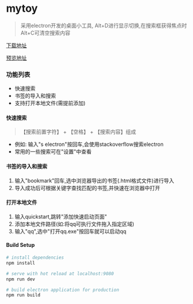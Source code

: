 # mytoy
>  采用electron开发的桌面小工具, Alt+D进行显示切换,在搜索框获得焦点时Alt+C可清空搜索内容 

[下载地址](https://github.com/julyL/toy/releases)

[预览地址](http://7u2snw.com1.z0.glb.clouddn.com/preview.gif)

### 功能列表
* 快速搜索
* 书签的导入和搜索
* 支持打开本地文件(需提前添加)


#### 快速搜索
> 【搜索前置字符】 + 【空格】 + 【搜索内容】组成
* 例如: 输入"s electron"按回车,会使用stackoverflow搜索electron
* 常用的一些搜索可在"设置"中查看

#### 书签的导入和搜索
1. 输入"bookmark"回车,选中浏览器导出的书签(.html格式文件)进行导入
2. 导入成功后可根据关键字查找匹配的书签,并快速在浏览器中打开

#### 打开本地文件
1. 输入quickstart,跳转"添加快速启动页面" 
2. 添加本地文件路径(如:将qq可执行文件拖入指定区域)
3. 输入"qq",选中"打开qq.exe"按回车就可以启动qq

#### Build Setup
``` bash
# install dependencies
npm install

# serve with hot reload at localhost:9080
npm run dev

# build electron application for production
npm run build

```










